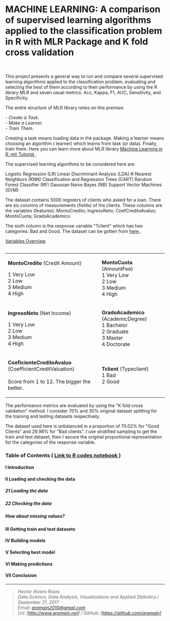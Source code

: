 # MACHINE LEARNING: A comparison of supervised learning algorithms applied to the classification problem in R with MLR Package and K fold cross validation

<br>


This project presents a general way to run and compare several supervised learning algorithms applied to the classification problem, evaluating and selecting the best of them according to their performance by using the R library MLR and seven usual metrics: Acc, Kappa, F1, AUC, Sensitivity, and Specificity.

The entire structure of MLR library relies on this premise:

<i>- Create a Task</i>.<br> 
<i>- Make a Learner</i>. <br> 
<i>- Train Them</i>.<br> 

Creating a task means loading data in the package. Making a learner means choosing an algorithm ( learner)
which learns from task (or data). Finally, train them. Here you can learn more about MLR library [  Machine Learning in R: mlr Tutorial  ](https://mlr-org.github.io/mlr-tutorial/devel/html/).

The supervised learning algorithms to be considered here are:

Logistic Regression (LR)
Linear Discriminant Analysis (LDA)
K-Nearest Neighbors (KNN)
Classification and Regression Trees (CART)
Random Forest Classifier (RF)
Gaussian Naive Bayes (NB)
Support Vector Machines (SVM)


The dataset contains 5000 registers of clients who asked for a loan. There are six columns of measurements (fields) of the clients. These columns are the variables (features): MontoCredito; IngresoNeto; CoefCreditoAvaluo; MontoCuota; GradoAcademico.

The sixth column is the response variable "Tclient" which has two categories: Bad and Good. The dataset can be gotten from [  here ](http://www.arqmain.net/MLearning/Datasets/Loan2016last.csv).

<u>Variables Overview</u>

<table align="left">
      <tbody>
  <tr>
    <td><p aling="left"><b>MontoCredito</b> (Credit Amount)<br>

1 Very Low<br>
2 Low<br>
3 Medium<br>
4 High<br></p>
</td>
        <td><p aling="left"><b>MontoCuota</b> (AmountFee)<br>
1 Very Low<br>
2 Low<br>
3 Medium<br>
4 High<br></p>
</td>

  </tr>
  <tr>
    <td><p aling="left"><b>IngresoNeto</b> (Net Income)<br>

1 Very Low<br>
2 Low<br>
3 Medium<br>
4 High<br></p>
</td>
        <td><p aling="left"><b>GradoAcademico</b> (AcademicDegree)<br>
1 Bachelor<br>
2 Graduate<br>
3 Master<br>
4 Doctorate<br></p>
</td>

  </tr>
  <tr>
    <td><p aling="left"><b>CoeficienteCreditoAvaluo</b> (CoefficientCreditValuation)<br>
<br>Score from 1 to 12. The bigger the better.<br>
</p>
</td>
        <td><p aling="left"><b>Tclient</b> (Typeclient)<br>
1 Bad<br>
2 Good</p>
</td>

  </tr>  
   </tbody>
</table>

The performance metrics are evaluated by using the "K fold cross validation" method.  I consider 70% and 30% original dataset splitting for the training and testing datasets respectively. 

The dataset used here is unbalanced in a proportion of 70.02% for "Good Clients" and 29.98% for "Bad clients". I use stratified sampling to get the train and test dataset, then I secure the original proportional representation for the categories of the response variable.

### Table of Contents   (  [  Link to R codes notebook ]( http://nbviewer.jupyter.org/github/arqmain/Machine_Learning/blob/master/R_MLearning/MLearning_Classification_Comparison_R_MLR_KFold/Project3_RProject_MLR_CVKFold.ipynb))


#### I Introduction

#### II Loading and checking the data

##### 21 Loading the data

##### 22 Checking the data

##### How about missing values?

#### III Getting train and test datasets

#### IV Building models

#### V Selecting best model

#### VI Making predictions

#### VII Conclusion


<hr>

><i>Hector Alvaro Rojas<br>
>Data Science, Data Analysis, Visualizations and Applied Statistics / September 21, 2017<br>
>Email: <arqmain2010@gmail.com> <br>
>Url: [http://www.arqmain.net]   /   GitHub: [https://github.com/arqmain]</i>
